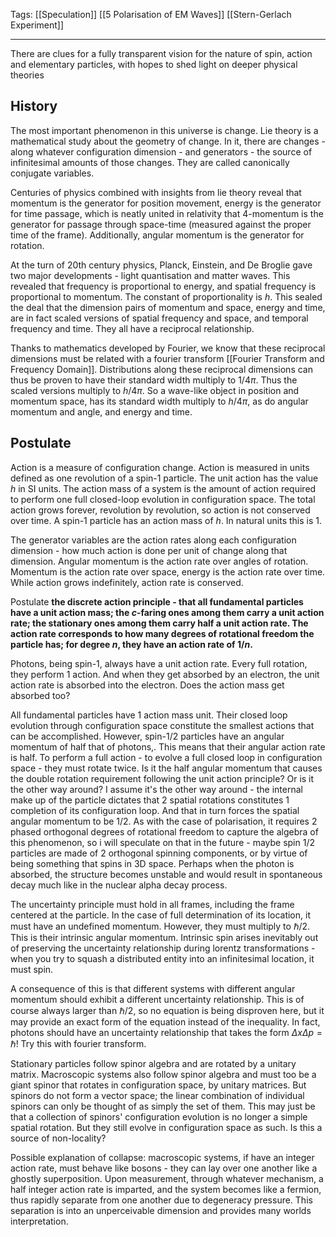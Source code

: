 Tags: [[Speculation]] [[5 Polarisation of EM Waves]] [[Stern-Gerlach Experiment]]
___
There are clues for a fully transparent vision for the nature of spin, action and elementary particles, with hopes to shed light on deeper physical theories
## History
The most important phenomenon in this universe is change. Lie theory is a mathematical study about the geometry of change. In it, there are changes - along whatever configuration dimension - and generators - the source of infinitesimal amounts of those changes. They are called canonically conjugate variables. 

Centuries of physics combined with insights from lie theory reveal that momentum is the generator for position movement, energy is the generator for time passage, which is neatly united in relativity that 4-momentum is the generator for passage through space-time (measured against the proper time of the frame). Additionally, angular momentum is the generator for rotation. 

At the turn of 20th century physics, Planck, Einstein, and De Broglie gave two major developments - light quantisation and matter waves. This revealed that frequency is proportional to energy, and spatial frequency is proportional to momentum. The constant of proportionality is $h$. This sealed the deal that the dimension pairs of momentum and space, energy and time, are in fact scaled versions of spatial frequency and space, and temporal frequency and time. They all have a reciprocal relationship.

Thanks to mathematics developed by Fourier, we know that these reciprocal dimensions must be related with a fourier transform [[Fourier Transform and Frequency Domain]]. Distributions along these reciprocal dimensions can thus be proven to have their standard width multiply to $1/4\pi$. Thus the scaled versions multiply to $h/4\pi$. So a wave-like object in position and momentum space, has its standard width multiply to $h/4\pi$, as do angular momentum and angle, and energy and time. 
## Postulate
Action is a measure of configuration change. Action is measured in units defined as one revolution of a spin-1 particle. The unit action has the value $h$ in SI units. The action mass of a system is the amount of action required to perform one full closed-loop evolution in configuration space. The total action grows forever, revolution by revolution, so action is not conserved over time. A spin-1 particle has an action mass of $h$. In natural units this is 1. 

The generator variables are the action rates along each configuration dimension - how much action is done per unit of change along that dimension. Angular momentum is the action rate over angles of rotation. Momentum is the action rate over space, energy is the action rate over time. While action grows indefinitely, action rate is conserved. 

Postulate **the discrete action principle - that all fundamental particles have a unit action mass; the $c$-faring ones among them carry a unit action rate; the stationary ones among them carry half a unit action rate. The action rate corresponds to how many degrees of rotational freedom the particle has; for degree $n$, they have an action rate of $1/n$.**

Photons, being spin-1, always have a unit action rate. Every full rotation, they perform 1 action. And when they get absorbed by an electron, the unit action rate is absorbed into the electron. Does the action mass get absorbed too?

All fundamental particles have 1 action mass unit. Their closed loop evolution through configuration space constitute the smallest actions that can be accomplished. However, spin-1/2 particles have an angular momentum of half that of photons,. This means that their angular action rate is half. To perform a full action - to evolve a full closed loop in configuration space - they must rotate twice. Is it the half angular momentum that causes the double rotation requirement following the unit action principle? Or is it the other way around? I assume it's the other way around - the internal make up of the particle dictates that 2 spatial rotations constitutes 1 completion of its configuration loop. And that in turn forces the spatial angular momentum to be 1/2. As with the case of polarisation, it requires 2 phased orthogonal degrees of rotational freedom to capture the algebra of this phenomenon, so i will speculate on that in the future - maybe spin 1/2 particles are made of 2 orthogonal spinning components, or by virtue of being something that spins in 3D space. Perhaps when the photon is absorbed, the structure becomes unstable and would result in spontaneous decay much like in the nuclear alpha decay process. 

The uncertainty principle must hold in all frames, including the frame centered at the particle. In the case of full determination of its location, it must have an undefined momentum. However, they must multiply to $\hbar/2$. This is their intrinsic angular momentum. Intrinsic spin arises inevitably out of preserving the uncertainty relationship during lorentz transformations - when you try to squash a distributed entity into an infinitesimal location, it must spin. 

A consequence of this is that different systems with different angular momentum should exhibit a different uncertainty relationship. This is of course always larger than $\hbar/2$, so no equation is being disproven here, but it may provide an exact form of the equation instead of the inequality. In fact, photons should have an uncertainty relationship that takes the form $\Delta x\Delta p=\hbar$! Try this with fourier transform. 

Stationary particles follow spinor algebra and are rotated by a unitary matrix. Macroscopic systems also follow spinor algebra and must too be a giant spinor that rotates in configuration space, by unitary matrices. But spinors do not form a vector space; the linear combination of individual spinors can only be thought of as simply the set of them. This may just be that a collection of spinors' configuration evolution is no longer a simple spatial rotation. But they still evolve in configuration space as such. Is this a source of non-locality? 

Possible explanation of collapse: macroscopic systems, if have an integer action rate, must behave like bosons - they can lay over one another like a ghostly superposition. Upon measurement, through whatever mechanism, a half integer action rate is imparted, and the system becomes like a fermion, thus rapidly separate from one another due to degeneracy pressure. This separation is into an unperceivable dimension and provides many worlds interpretation.